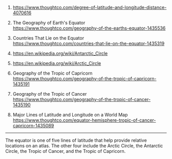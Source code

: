 1) https://www.thoughtco.com/degree-of-latitude-and-longitude-distance-4070616

2) The Geography of Earth's Equator
https://www.thoughtco.com/geography-of-the-earths-equator-1435536

3) Countries That Lie on the Equator
https://www.thoughtco.com/countries-that-lie-on-the-equator-1435319

4) https://en.wikipedia.org/wiki/Antarctic_Circle

5) https://en.wikipedia.org/wiki/Arctic_Circle

6) Geography of the Tropic of Capricorn
https://www.thoughtco.com/geography-of-the-tropic-of-capricorn-1435191

7) Geography of the Tropic of Cancer
https://www.thoughtco.com/geography-of-the-tropic-of-cancer-1435190

8) Major Lines of Latitude and Longitude on a World Map
https://www.thoughtco.com/equator-hemisphere-tropic-of-cancer-capricorn-1435089





----------------------------------------------------------------------------------------------------------------------

The equator is one of five lines of latitude that help provide relative locations on an atlas. The other four include the Arctic Circle, the Antarctic Circle, the Tropic of Cancer, and the Tropic of Capricorn.

